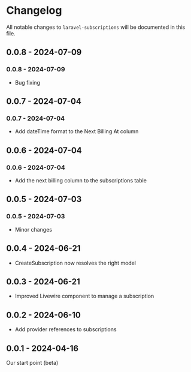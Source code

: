 # Changelog

All notable changes to `laravel-subscriptions` will be documented in this file.

## 0.0.8 - 2024-07-09

### 0.0.8 - 2024-07-09

- Bug fixing

## 0.0.7 - 2024-07-04

### 0.0.7 - 2024-07-04

- Add dateTime format to the Next Billing At column

## 0.0.6 - 2024-07-04

### 0.0.6 - 2024-07-04

- Add the next billing column to the subscriptions table

## 0.0.5 - 2024-07-03

### 0.0.5 - 2024-07-03

- Minor changes

## 0.0.4 - 2024-06-21

- CreateSubscription now resolves the right model

## 0.0.3 - 2024-06-21

- Improved Livewire component to manage a subscription

## 0.0.2 - 2024-06-10

- Add provider references to subscriptions

## 0.0.1 - 2024-04-16

Our start point (beta)
